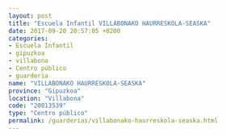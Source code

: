 ```yaml
---
layout: post
title: "Escuela Infantil VILLABONAKO HAURRESKOLA-SEASKA"
date: 2017-09-20 20:57:05 +0200
categories:
- Escuela Infantil
- gipuzkoa
- villabona
- Centro público
- guarderia
name: "VILLABONAKO HAURRESKOLA-SEASKA"
province: "Gipuzkoa"
location: "Villabona"
code: "20013539"
type: "Centro público"
permalink: /guarderias/villabonako-haurreskola-seaska.html
---
```

